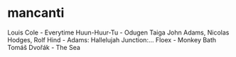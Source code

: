 # mancanti

Louis Cole - Everytime 
Huun-Huur-Tu - Odugen Taiga
John Adams, Nicolas Hodges, Rolf Hind - Adams: Hallelujah Junction:…
Floex - Monkey Bath
Tomáš Dvořák - The Sea
